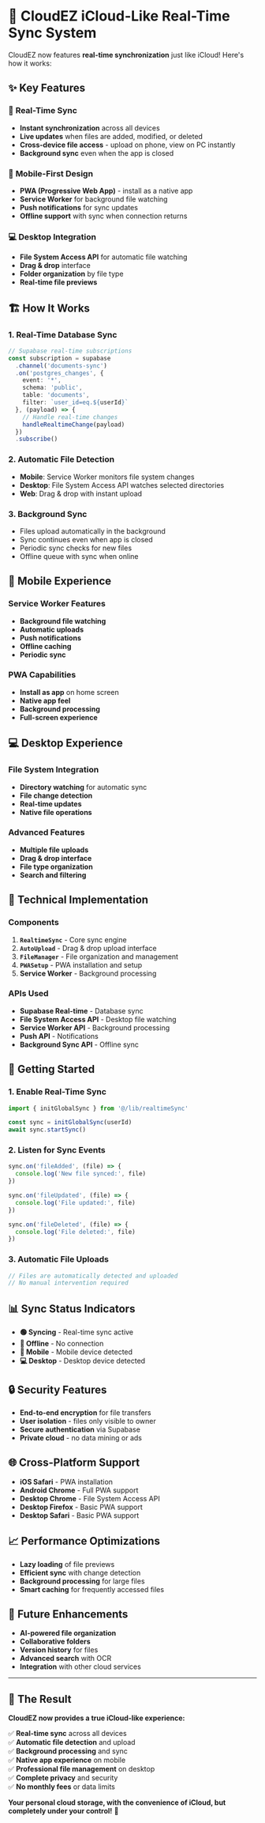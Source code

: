 # 🚀 CloudEZ iCloud-Like Real-Time Sync System

CloudEZ now features **real-time synchronization** just like iCloud! Here's how it works:

## ✨ **Key Features**

### 🔄 **Real-Time Sync**
- **Instant synchronization** across all devices
- **Live updates** when files are added, modified, or deleted
- **Cross-device file access** - upload on phone, view on PC instantly
- **Background sync** even when the app is closed

### 📱 **Mobile-First Design**
- **PWA (Progressive Web App)** - install as a native app
- **Service Worker** for background file watching
- **Push notifications** for sync updates
- **Offline support** with sync when connection returns

### 💻 **Desktop Integration**
- **File System Access API** for automatic file watching
- **Drag & drop** interface
- **Folder organization** by file type
- **Real-time file previews**

## 🏗️ **How It Works**

### 1. **Real-Time Database Sync**
```typescript
// Supabase real-time subscriptions
const subscription = supabase
  .channel('documents-sync')
  .on('postgres_changes', {
    event: '*',
    schema: 'public',
    table: 'documents',
    filter: `user_id=eq.${userId}`
  }, (payload) => {
    // Handle real-time changes
    handleRealtimeChange(payload)
  })
  .subscribe()
```

### 2. **Automatic File Detection**
- **Mobile**: Service Worker monitors file system changes
- **Desktop**: File System Access API watches selected directories
- **Web**: Drag & drop with instant upload

### 3. **Background Sync**
- Files upload automatically in the background
- Sync continues even when app is closed
- Periodic sync checks for new files
- Offline queue with sync when online

## 📱 **Mobile Experience**

### **Service Worker Features**
- **Background file watching**
- **Automatic uploads**
- **Push notifications**
- **Offline caching**
- **Periodic sync**

### **PWA Capabilities**
- **Install as app** on home screen
- **Native app feel**
- **Background processing**
- **Full-screen experience**

## 💻 **Desktop Experience**

### **File System Integration**
- **Directory watching** for automatic sync
- **File change detection**
- **Real-time updates**
- **Native file operations**

### **Advanced Features**
- **Multiple file uploads**
- **Drag & drop interface**
- **File type organization**
- **Search and filtering**

## 🔧 **Technical Implementation**

### **Components**
1. **`RealtimeSync`** - Core sync engine
2. **`AutoUpload`** - Drag & drop upload interface
3. **`FileManager`** - File organization and management
4. **`PWASetup`** - PWA installation and setup
5. **Service Worker** - Background processing

### **APIs Used**
- **Supabase Real-time** - Database sync
- **File System Access API** - Desktop file watching
- **Service Worker API** - Background processing
- **Push API** - Notifications
- **Background Sync API** - Offline sync

## 🚀 **Getting Started**

### **1. Enable Real-Time Sync**
```typescript
import { initGlobalSync } from '@/lib/realtimeSync'

const sync = initGlobalSync(userId)
await sync.startSync()
```

### **2. Listen for Sync Events**
```typescript
sync.on('fileAdded', (file) => {
  console.log('New file synced:', file)
})

sync.on('fileUpdated', (file) => {
  console.log('File updated:', file)
})

sync.on('fileDeleted', (file) => {
  console.log('File deleted:', file)
})
```

### **3. Automatic File Uploads**
```typescript
// Files are automatically detected and uploaded
// No manual intervention required
```

## 📊 **Sync Status Indicators**

- **🟢 Syncing** - Real-time sync active
- **🔴 Offline** - No connection
- **📱 Mobile** - Mobile device detected
- **💻 Desktop** - Desktop device detected

## 🔒 **Security Features**

- **End-to-end encryption** for file transfers
- **User isolation** - files only visible to owner
- **Secure authentication** via Supabase
- **Private cloud** - no data mining or ads

## 🌐 **Cross-Platform Support**

- **iOS Safari** - PWA installation
- **Android Chrome** - Full PWA support
- **Desktop Chrome** - File System Access API
- **Desktop Firefox** - Basic PWA support
- **Desktop Safari** - Basic PWA support

## 📈 **Performance Optimizations**

- **Lazy loading** of file previews
- **Efficient sync** with change detection
- **Background processing** for large files
- **Smart caching** for frequently accessed files

## 🔮 **Future Enhancements**

- **AI-powered file organization**
- **Collaborative folders**
- **Version history** for files
- **Advanced search** with OCR
- **Integration** with other cloud services

---

## 🎯 **The Result**

**CloudEZ now provides a true iCloud-like experience:**

✅ **Real-time sync** across all devices  
✅ **Automatic file detection** and upload  
✅ **Background processing** and sync  
✅ **Native app experience** on mobile  
✅ **Professional file management** on desktop  
✅ **Complete privacy** and security  
✅ **No monthly fees** or data limits  

**Your personal cloud storage, with the convenience of iCloud, but completely under your control!** 🚀
